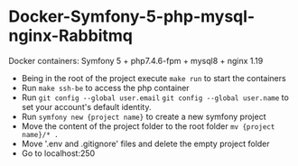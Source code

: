# Docker-Symfony-5-php-mysql-nginx-Rabbitmq
Docker containers: Symfony 5 + php7.4.6-fpm + mysql8 + nginx 1.19

- Being in the root of the project execute `make run` to start the containers
- Run `make ssh-be` to access the php container
- Run `git config --global user.email` `git config --global user.name` to set your account's default identity.
- Run `symfony new {project name}` to create a new symfony project
- Move the content of the project folder to the root folder `mv {project name}/* .`
- Move '.env and .gitignore' files and delete the empty project folder
- Go to localhost:250
